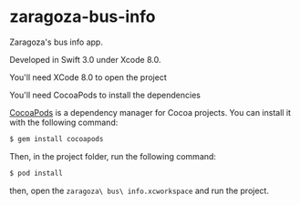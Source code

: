 # zaragoza-bus-info

Zaragoza's bus info app.

Developed in Swift 3.0 under Xcode 8.0.

You'll need XCode 8.0 to open the project

You'll need CocoaPods to install the dependencies

[CocoaPods](http://cocoapods.org) is a dependency manager for Cocoa projects. You can install it with the following command:

``` bash
$ gem install cocoapods
```
Then, in the project folder, run the following command:

``` bash
$ pod install
```

then, open the `zaragoza\ bus\ info.xcworkspace` and run the project.

